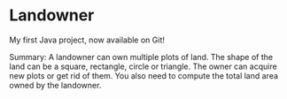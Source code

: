 # Landowner
My first Java project, now available on Git!

Summary:
A landowner can own multiple plots of land. The shape of the land can be a square, rectangle, circle or triangle. The
owner can acquire new plots or get rid of them. You also need to compute the total land area owned by the landowner.
